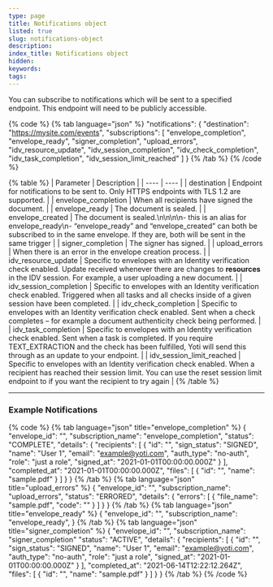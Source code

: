 ```yaml
---
type: page
title: Notifications object
listed: true
slug: notifications-object
description: 
index_title: Notifications object
hidden: 
keywords: 
tags: 
---
```


You can subscribe to notifications which will be sent to a specified endpoint. This endpoint will need to be publicly accessible.

{% code %}
{% tab language="json" %}
"notifications": {
        "destination": "https://mysite.com/events",
        "subscriptions": [
            "envelope_completion",
            "envelope_ready",
            "signer_completion",
            "upload_errors",
            "idv_resource_update",
            "idv_session_completion",
            "idv_check_completion",
            "idv_task_completion",
            "idv_session_limit_reached"
       ]
    }
{% /tab %}
{% /code %}

{% table %}
| Parameter | Description | 
| ---- | ---- | 
| destination | Endpoint for notifications to be sent to. Only HTTPS endpoints with TLS 1.2 are supported. | 
| envelope_completion | When all recipients have signed the document. | 
| envelope_ready | The document is sealed. | 
| envelope_created | The document is sealed.\n\n\n\n- this is an alias for envelope_ready\n- “envelope_ready” and “envelope_created” can both be subscribed to in the same envelope. If they are, both will be sent in the same trigger | 
| signer_completion | The signer has signed. | 
| upload_errors | When there is an error in the envelope creation process. | 
| idv_resource_update | Specific to envelopes with an Identity verification check enabled. Update received whenever there are changes to **resources** in the IDV session. For example, a user uploading a new document. | 
| idv_session_completion | Specific to envelopes with an Identity verification check enabled. Triggered when all tasks and all checks inside of a given session have been completed. | 
| idv_check_completion | Specific to envelopes with an Identity verification check enabled. Sent when a check completes – for example a document authenticity check being performed. | 
| idv_task_completion | Specific to envelopes with an Identity verification check enabled. Sent when a task is completed. If you require TEXT_EXTRACTION and the check has been fulfilled, Yoti will send this through as an update to your endpoint. | 
| idv_session_limit_reached | Specific to envelopes with an Identity verification check enabled. When a recipient has reached their session limit. You can use the reset session limit endpoint to if you want the recipient to try again | 
{% /table %}

---

### Example Notifications

{% code %}
{% tab language="json" title="envelope_completion" %}
{
  "envelope_id": "<UUID>",
  "subscription_name": "envelope_completion",
  "status": "COMPLETE",
  "details": {
    "recipients": [
      {
        "id": "<UUID>",
        "sign_status": "SIGNED",
        "name": "User 1",
        "email": "example@yoti.com",
        "auth_type": "no-auth",
        "role": "just a role",
        "signed_at": "2021-01-01T00:00:00.000Z"
      }
    ],
    "completed_at": "2021-01-01T00:00:00.000Z",
    "files": [
      {
        "id": "<UUID>",
        "name": "sample.pdf"
      }
    ]
  }
}
{% /tab %}
{% tab language="json" title="upload_errors" %}
{
  "envelope_id": "<UUID>",
  "subscription_name": "upload_errors",
  "status": "ERRORED",
  "details": {
    "errors": [
      {
        "file_name": "sample.pdf",
        "code": "<ERROR MESSAGE>"
      }
    ]
  }
}
{% /tab %}
{% tab language="json" title="envelope_ready" %}
{
    "envelope_id": "<UUID>",
    "subscription_name": "envelope_ready",
}
{% /tab %}
{% tab language="json" title="signer_completion" %}
{
    "envelope_id": "<UUID>",
    "subscription_name": "signer_completion"
    "status": "ACTIVE",
    "details":
    {
        "recipients":
        [
            {
                "id": "<UUID>",
                "sign_status": "SIGNED",
                "name": "User 1",
                "email": "example@yoti.com",
                "auth_type": "no-auth",
                "role": "just a role",
                "signed_at": "2021-01-01T00:00:00.000Z"
            }
        ],
        "completed_at": "2021-06-14T12:22:12.264Z",
        "files": [
        {
          "id": "<UUID>",
          "name": "sample.pdf"
        }
      ]
    }
}
{% /tab %}
{% /code %}